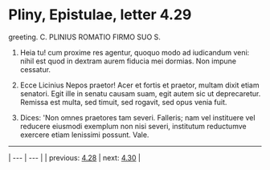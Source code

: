 # Pliny, Epistulae, letter 4.29

greeting. C. PLINIUS ROMATIO FIRMO SUO S.



1. Heia tu! cum proxime res agentur, quoquo modo ad iudicandum veni: nihil est quod in dextram aurem fiducia mei dormias. Non impune cessatur.



2. Ecce Licinius Nepos praetor! Acer et fortis et praetor, multam dixit etiam senatori. Egit ille in senatu causam suam, egit autem sic ut deprecaretur. Remissa est multa, sed timuit, sed rogavit, sed opus venia fuit.



3. Dices: 'Non omnes praetores tam severi. Falleris; nam vel instituere vel reducere eiusmodi exemplum non nisi severi, institutum reductumve exercere etiam lenissimi possunt. Vale.



---

| --- | --- |
| previous: [4.28](../4.28/) | next: [4.30](../4.30/) |